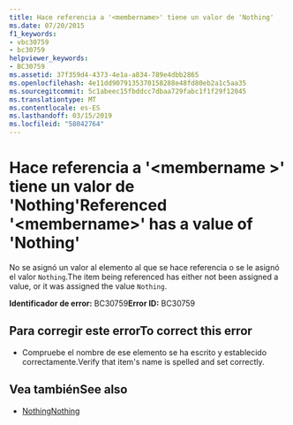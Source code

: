 ```yaml
---
title: Hace referencia a '<membername>' tiene un valor de 'Nothing'
ms.date: 07/20/2015
f1_keywords:
- vbc30759
- bc30759
helpviewer_keywords:
- BC30759
ms.assetid: 37f359d4-4373-4e1a-a834-789e4dbb2865
ms.openlocfilehash: 4e11dd9079135370158288e48fd80eb2a1c5aa35
ms.sourcegitcommit: 5c1abeec15fbddcc7dbaa729fabc1f1f29f12045
ms.translationtype: MT
ms.contentlocale: es-ES
ms.lasthandoff: 03/15/2019
ms.locfileid: "58042764"
---
```

# <a name="referenced-membername-has-a-value-of-nothing"></a><span data-ttu-id="429ce-102">Hace referencia a '\<membername >' tiene un valor de 'Nothing'</span><span class="sxs-lookup"><span data-stu-id="429ce-102">Referenced '\<membername>' has a value of 'Nothing'</span></span>
<span data-ttu-id="429ce-103">No se asignó un valor al elemento al que se hace referencia o se le asignó el valor `Nothing`.</span><span class="sxs-lookup"><span data-stu-id="429ce-103">The item being referenced has either not been assigned a value, or it was assigned the value `Nothing`.</span></span>  
  
 <span data-ttu-id="429ce-104">**Identificador de error:** BC30759</span><span class="sxs-lookup"><span data-stu-id="429ce-104">**Error ID:** BC30759</span></span>  
  
## <a name="to-correct-this-error"></a><span data-ttu-id="429ce-105">Para corregir este error</span><span class="sxs-lookup"><span data-stu-id="429ce-105">To correct this error</span></span>  
  
-   <span data-ttu-id="429ce-106">Compruebe el nombre de ese elemento se ha escrito y establecido correctamente.</span><span class="sxs-lookup"><span data-stu-id="429ce-106">Verify that item's name is spelled and set correctly.</span></span>  
  
## <a name="see-also"></a><span data-ttu-id="429ce-107">Vea también</span><span class="sxs-lookup"><span data-stu-id="429ce-107">See also</span></span>

- [<span data-ttu-id="429ce-108">Nothing</span><span class="sxs-lookup"><span data-stu-id="429ce-108">Nothing</span></span>](../../visual-basic/language-reference/nothing.md)
